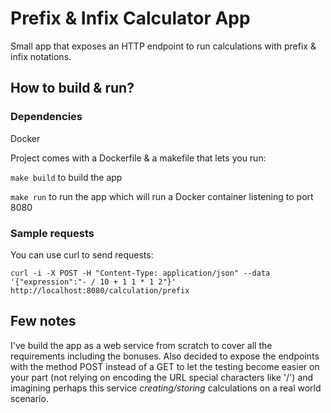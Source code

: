 # Prefix & Infix Calculator App

Small app that exposes an HTTP endpoint to run calculations with prefix & infix notations.
 
## How to build & run?
### Dependencies
Docker 

Project comes with a Dockerfile & a makefile that lets you run: 

`make build` to build the app

`make run` to run the app which will run a Docker container listening to port 8080

### Sample requests
You can use curl to send requests:

```curl -i -X POST -H "Content-Type: application/json" --data '{"expression":"- / 10 + 1 1 * 1 2"}' http://localhost:8080/calculation/prefix```

## Few notes
I've build the app as a web service from scratch to cover all the requirements including the bonuses.
Also decided to expose the endpoints with the method POST instead of a GET to let the testing become
 easier on your part (not relying on encoding the URL special characters like '/') and imagining perhaps this service _creating/storing_ 
calculations on a real world scenario.
